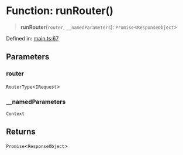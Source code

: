 # Function: runRouter()

> **runRouter**(`router`, `__namedParameters`): `Promise`\<`ResponseObject`\>

Defined in: [main.ts:67](https://github.com/kaibun/appwrite-fn-router/blob/9616e61c1f34335765f26e66e2bf8c0469d73023/src/main.ts#L67)

## Parameters

### router

`RouterType`\<`IRequest`\>

### \_\_namedParameters

`Context`

## Returns

`Promise`\<`ResponseObject`\>
